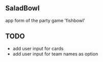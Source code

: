 ## SaladBowl
app form of the party game 'fishbowl'

## TODO
- add user input for cards
- add user input for team names as option
